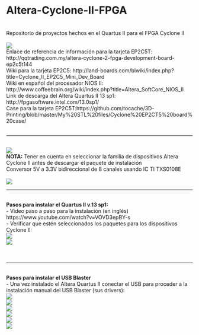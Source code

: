 # Altera-Cyclone-II-FPGA
<br>
Repositorio de proyectos hechos en el Quartus II para el FPGA Cyclone II<br><br>
<img src="https://github.com/tocache/Altera-Cyclone-II-FPGA/blob/75c83a53fa12133dddf69c7ac84b6360d7030bf7/IF_F31D8167.jpg"><br>
Enlace de referencia de información para la tarjeta EP2C5T: http://qqtrading.com.my/altera-cyclone-2-fpga-development-board-ep2c5t144<br>
Wiki para la tarjeta EP2C5: http://land-boards.com/blwiki/index.php?title=Cyclone_II_EP2C5_Mini_Dev_Board<br>
Wiki en español del procesador NIOS II: http://www.coffeebrain.org/wiki/index.php?title=Altera_SoftCore_NIOS_II<br>
Link de descarga del Altera Quartus II 13 sp1: http://fpgasoftware.intel.com/13.0sp1/<br>
Case para la tarjeta EP2C5T:https://github.com/tocache/3D-Printing/blob/master/My%20STL%20files/Cyclone%20EP2CT5%20board%20case/<br><br>
<hr><br>
<img src="device support list for altera cyclone.PNG"><br>
<b>NOTA:</b> Tener en cuenta en seleccionar la familia de dispositivos Altera Cyclone II antes de descargar el paquete de instalación<br>
Conversor 5V a 3.3V bidireccional de 8 canales usando IC TI TXS0108E<br><br>
<img src="conversor-de-nivel-bidirecional-8ch-txs0108e.jpg"><br>
<hr><br>
<b>Pasos para instalar el Quartus II v.13 sp1:</b><br>
- Video paso a paso para la instalación (en inglés) https://www.youtube.com/watch?v=VOVD3epBY-s <br>
- Verificar que estén seleccionados los paquetes para los dispositivos Cyclone II:<br>
<img src="quartus 13 installation procedures 01.PNG"><br>
<img src="quartus 13 installation procedures 02.PNG"><br><br><br>
<hr><br>
<b>Pasos para instalar el USB Blaster</b><br>
- Una vez instalado el Altera Quartus II conectar el USB para proceder a la instalación manual del USB Blaster (sus drivers):<br>
<img src="quartus 13 installation procedures 03.PNG"><br>
<img src="quartus 13 installation procedures 04.PNG"><br>
<img src="quartus 13 installation procedures 05.PNG"><br>
<img src="quartus 13 installation procedures 06.PNG"><br>
<img src="quartus 13 installation procedures 07.PNG"><br>
<img src="quartus 13 installation procedures 08.PNG"><br>
